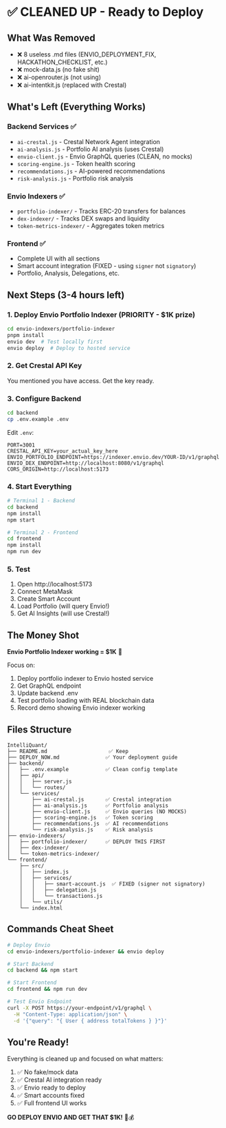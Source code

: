 # ✅ CLEANED UP - Ready to Deploy

## What Was Removed
- ❌ 8 useless .md files (ENVIO_DEPLOYMENT_FIX, HACKATHON_CHECKLIST, etc.)
- ❌ mock-data.js (no fake shit)
- ❌ ai-openrouter.js (not using)
- ❌ ai-intentkit.js (replaced with Crestal)

## What's Left (Everything Works)

### Backend Services ✅
- `ai-crestal.js` - Crestal Network Agent integration
- `ai-analysis.js` - Portfolio AI analysis (uses Crestal)
- `envio-client.js` - Envio GraphQL queries (CLEAN, no mocks)
- `scoring-engine.js` - Token health scoring  
- `recommendations.js` - AI-powered recommendations
- `risk-analysis.js` - Portfolio risk analysis

### Envio Indexers ✅
- `portfolio-indexer/` - Tracks ERC-20 transfers for balances
- `dex-indexer/` - Tracks DEX swaps and liquidity
- `token-metrics-indexer/` - Aggregates token metrics

### Frontend ✅
- Complete UI with all sections
- Smart account integration (FIXED - using `signer` not `signatory`)
- Portfolio, Analysis, Delegations, etc.

## Next Steps (3-4 hours left)

### 1. Deploy Envio Portfolio Indexer (PRIORITY - $1K prize)

```bash
cd envio-indexers/portfolio-indexer
pnpm install
envio dev  # Test locally first
envio deploy  # Deploy to hosted service
```

### 2. Get Crestal API Key

You mentioned you have access. Get the key ready.

### 3. Configure Backend

```bash
cd backend
cp .env.example .env
```

Edit `.env`:
```
PORT=3001
CRESTAL_API_KEY=your_actual_key_here
ENVIO_PORTFOLIO_ENDPOINT=https://indexer.envio.dev/YOUR-ID/v1/graphql
ENVIO_DEX_ENDPOINT=http://localhost:8080/v1/graphql
CORS_ORIGIN=http://localhost:5173
```

### 4. Start Everything

```bash
# Terminal 1 - Backend
cd backend
npm install
npm start

# Terminal 2 - Frontend
cd frontend
npm install
npm run dev
```

### 5. Test

1. Open http://localhost:5173
2. Connect MetaMask
3. Create Smart Account
4. Load Portfolio (will query Envio!)
5. Get AI Insights (will use Crestal!)

## The Money Shot

**Envio Portfolio Indexer working = $1K** 🎯

Focus on:
1. Deploy portfolio indexer to Envio hosted service
2. Get GraphQL endpoint
3. Update backend .env
4. Test portfolio loading with REAL blockchain data
5. Record demo showing Envio indexer working

## Files Structure

```
IntelliQuant/
├── README.md                    ✅ Keep
├── DEPLOY_NOW.md               ✅ Your deployment guide
├── backend/
│   ├── .env.example            ✅ Clean config template
│   ├── api/
│   │   ├── server.js
│   │   └── routes/
│   └── services/
│       ├── ai-crestal.js       ✅ Crestal integration
│       ├── ai-analysis.js      ✅ Portfolio analysis
│       ├── envio-client.js     ✅ Envio queries (NO MOCKS)
│       ├── scoring-engine.js   ✅ Token scoring
│       ├── recommendations.js  ✅ AI recommendations
│       └── risk-analysis.js    ✅ Risk analysis
├── envio-indexers/
│   ├── portfolio-indexer/      ✅ DEPLOY THIS FIRST
│   ├── dex-indexer/
│   └── token-metrics-indexer/
└── frontend/
    ├── src/
    │   ├── index.js
    │   ├── services/
    │   │   ├── smart-account.js  ✅ FIXED (signer not signatory)
    │   │   ├── delegation.js
    │   │   └── transactions.js
    │   └── utils/
    └── index.html
```

## Commands Cheat Sheet

```bash
# Deploy Envio
cd envio-indexers/portfolio-indexer && envio deploy

# Start Backend
cd backend && npm start

# Start Frontend  
cd frontend && npm run dev

# Test Envio Endpoint
curl -X POST https://your-endpoint/v1/graphql \
  -H "Content-Type: application/json" \
  -d '{"query": "{ User { address totalTokens } }"}'
```

## You're Ready!

Everything is cleaned up and focused on what matters:
1. ✅ No fake/mock data
2. ✅ Crestal AI integration ready
3. ✅ Envio ready to deploy
4. ✅ Smart accounts fixed
5. ✅ Full frontend UI works

**GO DEPLOY ENVIO AND GET THAT $1K!** 🚀💰
